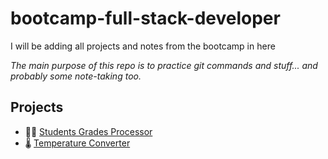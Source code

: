 # bootcamp-full-stack-developer
I will be adding all projects and notes from the bootcamp in here

*The main purpose of this repo is to practice git commands and stuff... and probably some note-taking too.*

## Projects
* 👨‍🎓 [Students Grades Processor](/Classes/2024.08.August/14.Wed)
* 🌡️ [Temperature Converter](/Classes/2024.08.August/12.Mon)
  
